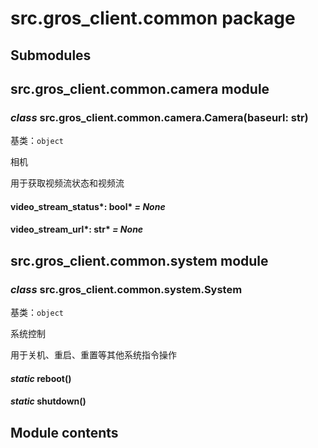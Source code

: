 # src.gros_client.common package

## Submodules

## src.gros_client.common.camera module

### *class* src.gros_client.common.camera.Camera(baseurl: str)

基类：`object`

相机

用于获取视频流状态和视频流

#### video_stream_status*: bool* *= None*

#### video_stream_url*: str* *= None*

## src.gros_client.common.system module

### *class* src.gros_client.common.system.System

基类：`object`

系统控制

用于关机、重启、重置等其他系统指令操作

#### *static* reboot()

#### *static* shutdown()

## Module contents
